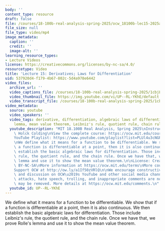 ```yaml
---
body: ''
content_type: resource
draft: false
file: /courses/18-100b-real-analysis-spring-2025/ocw_18100b-lec15-2025apr10_360p_16_9.mp4
file_size: null
file_type: video/mp4
image_metadata:
  caption: ''
  credit: ''
  image-alt: ''
learning_resource_types:
- Lecture Videos
license: https://creativecommons.org/licenses/by-nc-sa/4.0/
resourcetype: Video
title: 'Lecture 15: Derivatives; Laws for Differentiation'
uid: 537920d4-f179-4b67-802c-5d4a978e6442
video_files:
  archive_url: ''
  video_captions_file: /courses/18-100b-real-analysis-spring-2025/1cbjLqj-H2JCJS_oM05giZuMCHBJo6G7C_transcript.webvtt
  video_thumbnail_file: https://img.youtube.com/vi/UP--RL-YKhE/default.jpg
  video_transcript_file: /courses/18-100b-real-analysis-spring-2025/1cbjLqj-H2JCJS_oM05giZuMCHBJo6G7C_transcript.pdf
video_metadata:
  source: youtube
  video_speakers: ''
  video_tags: derivative, differentiation, algebraic laws of differentiation, Rolle's
    lemma, mean value theorem, Leibniz's rule, quotient rule, chain rule
  youtube_description: "MIT 18.100B Real Analysis, Spring 2025\nInstructor: Tobias\
    \ Holck Colding\nView the complete course: https://ocw.mit.edu/courses/18-100b-real-analysis-spring-2025/\n\
    YouTube Playlist: https://www.youtube.com/playlist?list=PLUl4u3cNGP62Ie7F_tTAhhXoX5_Cl8meG\n\
    \nWe define what it means for a function to be differentiable. We show that if\
    \ a function is differentiable at a point, then it is also continuous. We then\
    \ establish the basic algebraic laws for differentiation. Those includes Leibniz's\
    \ rule, the quotient rule, and the chain rule. Once we have that, we prove Rolle's\
    \ lemma and use it to show the mean value theorem.\n\nLicense: Creative Commons\
    \ BY-NC-SA\nMore information at https://ocw.mit.edu/terms\nMore courses at https://ocw.mit.edu\n\
    Support OCW at http://ow.ly/a1If50zVRlQ\n\nWe encourage constructive comments\
    \ and discussion on OCW\u2019s YouTube and other social media channels. Personal\
    \ attacks, hate speech, trolling, and inappropriate comments are not allowed and\
    \ may be removed. More details at https://ocw.mit.edu/comments.\n"
  youtube_id: UP--RL-YKhE
---
```

We define what it means for a function to be differentiable. We show that if a function is differentiable at a point, then it is also continuous. We then establish the basic algebraic laws for differentiation. Those include Leibniz's rule, the quotient rule, and the chain rule. Once we have that, we prove Rolle's lemma and use it to show the mean value theorem.